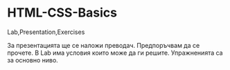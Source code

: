 # HTML-CSS-Basics
Lab,Presentation,Exercises

За презентацията ще се наложи преводач.
Предпоръчвам да се прочете.
В Lab има условия които може да ги решите.
Упражненията са за основно ниво.
